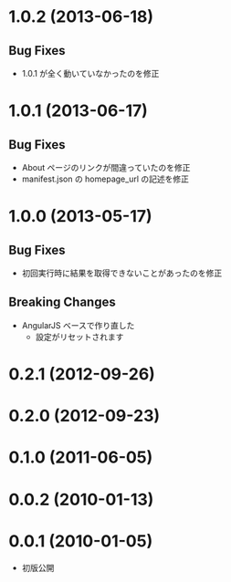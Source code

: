 1.0.2 (2013-06-18)
==========================
## Bug Fixes
* 1.0.1 が全く動いていなかったのを修正

1.0.1 (2013-06-17)
==========================
## Bug Fixes
* About ページのリンクが間違っていたのを修正
* manifest.json の homepage_url の記述を修正

1.0.0 (2013-05-17)
==========================
## Bug Fixes
* 初回実行時に結果を取得できないことがあったのを修正

## Breaking Changes
* AngularJS ベースで作り直した
  * 設定がリセットされます

0.2.1 (2012-09-26)
==========================

0.2.0 (2012-09-23)
==========================

0.1.0 (2011-06-05)
==========================

0.0.2 (2010-01-13)
==========================

0.0.1 (2010-01-05)
==========================
* 初版公開
